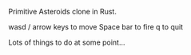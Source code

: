 Primitive Asteroids clone in Rust.

wasd / arrow keys to move
Space bar to fire
q to quit

Lots of things to do at some point...
